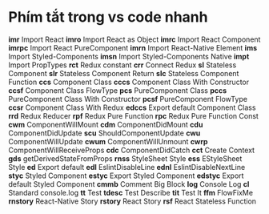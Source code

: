# Phím tắt trong vs code nhanh
**imr**	Import React
**imro**	Import React as Object
**imrc**	Import React Component
**imrpc**	Import React PureComponent
**imrn**	Import React-Native Element
**ims**	Import Styled-Components
**imsn**	Import Styled-Components Native
**impt**	Import PropTypes
**rct**	Redux constant
**crr**	Connect Redux
**sl**	Stateless Component
**slr**	Stateless Component Return
**slc**	Stateless Component Function
**ccs**	Component Class
**cccs**	Component Class With Constructor
**ccsf**	Component Class FlowType
**pcs**	PureComponent Class
**pccs**	PureComponent Class With Constructor
**pcsf**	PureComponent FlowType
**ccsr**	Component Class With Redux
**edccs**	Export default Component Class
**rrd**	Redux Reducer
**rpf**	Redux Pure Function
**rpc**	Redux Pure Function Const
**cwm**	ComponentWillMount
**cdm**	ComponentDidMount
**cdu**	ComponentDidUpdate
**scu**	ShouldComponentUpdate
**cwu**	ComponentWillUpdate
**cwum**	ComponentWillUnmount
**cwrp**	ComponentWillReceiveProps
**cdc**	ComponentDidCatch
**cct**	Create Context
**gds**	getDerivedStateFromProps
**rnss**	StyleSheet Style
**ess**	EStyleSheet Style
**ed**	Export default
**edl**	EslintDisableLine
**ednl**	EslintDisableNextLine
**styc**	Styled Component
**estyc**	Export Styled Component
**edstyc**	Export default Styled Component
**cmmb**	Comment Big Block
**log**	Console Log
**cl**	Standard console.log
**tt**	Test
**tdesc**	Test Describe
**tit**	Test It
**ffm**	FlowFixMe
**rnstory**	React-Native Story
**rstory**	React Story
**rsf**	React Stateless Function
